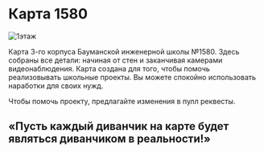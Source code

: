 # Карта 1580

![1этаж](https://user-images.githubusercontent.com/80642434/227596783-497ebb1e-1ba9-4dd4-b33f-5fd5039a3b40.png)

Карта 3-го корпуса Бауманской инженерной школы №1580. Здесь собраны все детали: начиная от стен и заканчивая камерами видеонаблюдения. 
Карта создана для того, чтобы помочь реализовывать школьные проекты. Вы можете спокойно использовать наработки для своих нужд.

Чтобы помочь проекту, предлагайте изменения в пулл реквесты. 

## «Пусть каждый диванчик на карте будет являться диванчиком в реальности!»
